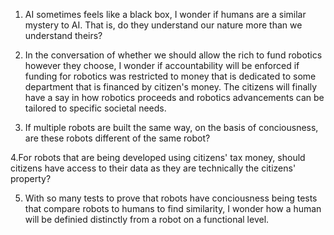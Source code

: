 1. AI sometimes feels like a black box, I wonder if humans are a similar mystery to AI. That is, do they understand our nature more than we understand theirs?


2. In the conversation of whether we should allow the rich to fund robotics however they choose, I wonder if accountability will be enforced if funding for robotics was restricted to money that is dedicated to some department that is financed by citizen's money. The citizens will finally have a say in how robotics proceeds and robotics advancements can be tailored to specific societal needs.

3. If multiple robots are built the same way, on the basis of conciousness, are these robots different of the same robot? 

4.For robots that are being developed using citizens' tax money, should citizens have access to their data as they are technically the citizens' property?

5. With so many tests to prove that robots have conciousness being tests that compare robots to humans to find similarity, I wonder how a human will be definied distinctly from a robot on a functional level.
